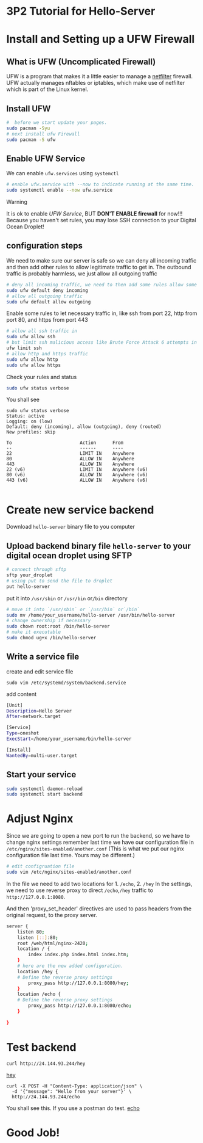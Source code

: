 # 3P2 Tutorial for Hello-Server

# Install and Setting up a UFW Firewall
## What is UFW (Uncomplicated Firewall)

UFW is a program that makes it a little easier to manage a [netfilter](https://netfilter.org/) firewall. UFW actually manages nftables or iptables, which make use of netfilter which is part of the Linux kernel.
## Install UFW
```bash
#  before we start update your pages.
sudo pacman -Syu
# next install ufw Firewall
sudo pacman -S ufw
```
## Enable UFW Service
We can enable `ufw.services` using `systemctl`
```bash
# enable ufw.service with --now to indicate running at the same time.
sudo systemctl enable --now ufw.service
```

>[!warning]
>It is ok to enable *UFW Service*, BUT **DON'T ENABLE firewall** for now!!!
>Because you haven't set rules, you may lose SSH connection to your Digital Ocean Droplet!

## configuration steps
We need to make sure our server is safe so we can deny all incoming traffic and then add other rules to allow legitimate traffic to get in.
The outbound traffic is probably harmless, we just allow all outgoing traffic
```bash
# deny all incoming traffic, we need to then add some rules allow some traffic to come in.
sudo ufw default deny incoming
# allow all outgoing traffic
sudo ufw default allow outgoing
```
Enable some rules to let necessary traffic in, like ssh from port 22, http from port 80, and https from port 443
```bash
# allow all ssh traffic in
sudo ufw allow ssh
# but limit ssh malicious access like Brute Force Attack 6 attempts in 30s.
ufw limit ssh
# allow http and https traffic
sudo ufw allow http
sudo ufw allow https
```
Check your rules and status
```bash
sudo ufw status verbose 
```
You shall see 
```
sudo ufw status verbose
Status: active
Logging: on (low)
Default: deny (incoming), allow (outgoing), deny (routed)
New profiles: skip

To                         Action      From
--                         ------      ----
22                         LIMIT IN    Anywhere                  
80                         ALLOW IN    Anywhere                  
443                        ALLOW IN    Anywhere                  
22 (v6)                    LIMIT IN    Anywhere (v6)             
80 (v6)                    ALLOW IN    Anywhere (v6)             
443 (v6)                   ALLOW IN    Anywhere (v6)             


```


# Create new service backend
Download `hello-server` binary file to you computer
## Upload backend binary file `hello-server` to your digital ocean droplet using SFTP
```bash
# connect through sftp 
sftp your_droplet
# using put to send the file to droplet
put hello-server
```
put it into `/usr/sbin` or `/usr/bin` or`/bin` directory
```bash
# move it into `/usr/sbin` or `/usr/bin` or`/bin`
sudo mv /home/your_username/hello-server /usr/bin/hello-server
# change ownership if necessary
sudo chown root:root /bin/hello-server
# make it executable
sudo chmod ug+x /bin/hello-server
```
## Write a service file
create and edit service file
```
sudo vim /etc/systemd/system/backend.service
```
add content
```bash
[Unit]
Description=Hello Server
After=network.target

[Service]
Type=oneshot
ExecStart=/home/your_username/bin/hello-server 

[Install]
WantedBy=multi-user.target
```
## Start your service
```bash
sudo systemctl daemon-reload
sudo systemctl start backend
```
# Adjust Nginx
Since we are going to open a new port to run the backend, so we have to change nginx settings
remember last time we have our configuration file in `/etc/nginx/sites-enabled/another.conf` (This is what we put our nginx configuration file last time. Yours may be different.)
```bash
# edit configruation file
sudo vim /etc/nginx/sites-enabled/another.conf
```

In the file we need to add two  locations for 1. `/echo`, 2. `/hey`
In the settings, we need to use reverse proxy to direct `/echo`,`/hey` traffic to `http://127.0.0.1:8080`. 

And then 'proxy_set_header' directives are used to pass headers from the original request, to the proxy server.
```bash
server {
    listen 80;
    listen [::]:80;
    root /web/html/nginx-2420;
    location / {
        index index.php index.html index.htm;
    }
    # here are the new added configuration.
    location /hey {
    # Define the reverse proxy settings
        proxy_pass http://127.0.0.1:8080/hey;
    }
    location /echo {
    # Define the reverse proxy settings
        proxy_pass http://127.0.0.1:8080/echo;
    }
    
}

```



# Test backend
```
curl http://24.144.93.244/hey
```
[hey](./hey.png)
```
curl -X POST -H "Content-Type: application/json" \
  -d '{"message": "Hello from your server"}' \
  http://24.144.93.244/echo
```
You shall see this. If you use a postman do test.
[echo](./echo.png)
# Good Job!